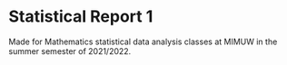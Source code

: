 # Statistical Report 1

Made for Mathematics statistical data analysis classes at MIMUW in the summer semester of 2021/2022.
